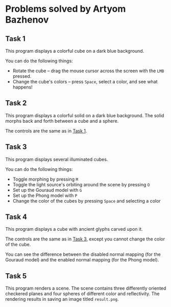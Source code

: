 # Problems solved by Artyom Bazhenov

## Task 1

This program displays a colorful cube on a dark blue background.

You can do the following things:

* Rotate the cube &ndash; drag the mouse cursor across the screen with the `LMB` pressed.
* Change the cube's colors &ndash; press `Space`, select a color, and see what happens!

## Task 2

This program displays a colorful solid on a dark blue background. 
The solid morphs back and forth between a cube and a sphere.

The controls are the same as in [Task 1](#task-1).

## Task 3

This program displays several illuminated cubes.

You can do the following things:
* Toggle morphing by pressing `M`
* Toggle the light source's orbiting around the scene by pressing `O`
* Set up the Gouraud model with `G`
* Set up the Phong model with `P`
* Change the color of the cubes by pressing `Space` and selecting a color

## Task 4

This program displays a cube with ancient glyphs carved upon it.

The controls are the same as in [Task 3](#task-3), 
except you cannot change the color of the cube.

You can see the difference between the disabled normal mapping (for the Gouraud model)
and the enabled normal mapping (for the Phong model).

## Task 5

This program renders a scene. The scene contains three differently oriented checkered planes
and four spheres of different color and reflectivity. The rendering results in saving
an image titled `result.png`.
